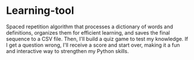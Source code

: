 # Learning-tool

Spaced repetition algorithm that processes a dictionary of words and definitions, organizes them for efficient learning, and saves the final sequence to a CSV file. Then, I'll build a quiz game to test my knowledge. If I get a question wrong, I'll receive a score and start over, making it a fun and interactive way to strengthen my Python skills.
